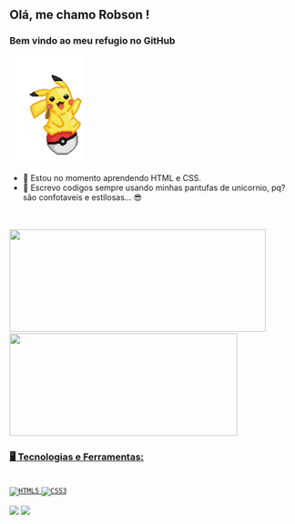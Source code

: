 ## Olá, me chamo Robson ! 
### Bem vindo ao meu refugio no GitHub
<img width="130px" src="https://github.com/Atr3yus/Atr3yus/blob/main/WiCJ.gif" alt="pikachu" style="vertical-align:;">



- 🌱 Estou no momento aprendendo HTML e CSS.
- :unicorn: Escrevo codigos sempre usando minhas pantufas de unicornio, pq? são confotaveis e estilosas... :sunglasses:
<br>
<br>


 <a href="https://github.com/Atr3yus">
 <img height="180em" src="https://github-readme-stats.vercel.app/api/top-langs/?username=Atr3yus&layout=compact&langs_count=7&theme=dracula"/ width="450px";>
 <img height="180em" src="https://github-readme-stats.vercel.app/api?username=Atr3yus&show_icons=true&theme=dracula&include_all_commits=true&count_private=true"/ width="400px";>


### 🖥️ Tecnologias e Ferramentas: 
<br>
<!--![Snake animation](https://https://github.com/Atr3yus/blob/output/github-contribution-grid-snake.svg)-->
<code><img width="40px" src="https://cdn.jsdelivr.net/gh/devicons/devicon/icons/html5/html5-original-wordmark.svg" title = "HTML5"/></code>
<code><img width="40px" src="https://cdn.jsdelivr.net/gh/devicons/devicon/icons/css3/css3-original-wordmark.svg" title = "CSS3"/></code>
<br><br>
<a href="https://instagram.com/robson.barbosa.0_0/" target="_blank"><img src="https://img.shields.io/badge/-Instagram-%23E4405F?style=for-the-badge&logo=instagram&logoColor=white" target="_blank"></a>
<a href="https://www.linkedin.com/in/robson-barbosa-3b7963180/" target="_blank"><img src="https://img.shields.io/badge/-LinkedIn-%230077B5?style=for-the-badge&logo=linkedin&logoColor=white" target="_blank"></a>

